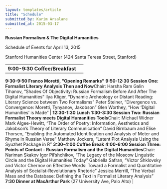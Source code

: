 ```yaml
---
layout: templates/article
title: "Schedule"
submitted_by: Karim Arsalane
submitted_at: 2015-03-17
---
```


**Russian Formalism & The Digital Humanities**


Schedule of Events for April 13, 2015


Stanford Humanities Center (424 Santa Teresa Street, Stanford)







|  |  |
| --- | --- |
| **9:00-9:30 Coffee/Breakfast**
**9:30-9:50 Franco Moretti, “Opening Remarks”**
**9:50-12:30 Session One: Formalist Literary Analysis Then and Now**Chair: Harsha Ram
Galin Tihanov, “Shades Of Objectivity: Russian Formalism Before And After The Digital Humanities”
Ilya Kliger, “Dynamic Archeology or Distant Reading: Literary Science between Two Formalisms”
Peter Steiner, “Divergence vs. Convergence: Moretti, Tynyanov, Jakobson”
Glen Worthey, “How ‘Digital Humanities’ is Made”
| **12:30-1:30 Lunch**
**1:30-3:30 Session Two: Russian Formalist Theory meets Digital Humanities Tools**Chair: Michael Widner
Mark Algee-Hewitt, “The Order of Poetry: Information, Aesthetics and Jakobson’s Theory of Literary Communication”
David Birnbaum and Elise Thorsen, “Enabling the Automated Identification and Analysis of Meter and Rhyme in Russian Verse”
Matthew Jockers, “Latent Plot Analysis Using the Syuzhet Package in R”
**3:30-4:00 Coffee Break**
**4:00-6:00 Session Three: Points of Contact - Russian Formalism and the Digital Humanities**Chair: Nariman Skakov
Igor Pil’shchikov, “The Legacy of the Moscow Linguistic Circle and the Digital Humanities Today”
Gabriella Safran, “Victor Shklovsky and Victor Chernov on Effective Words: Toward a Formalist and Quantitative Analysis of Socialist-Revolutionary Rhetoric”
Jessica Merrill, “The Verbal Mass and the Database: Defining the Text in Formalist Literary Analysis”
**7:30 Dinner at MacArthur Park** (27 University Ave, Palo Alto)
|




